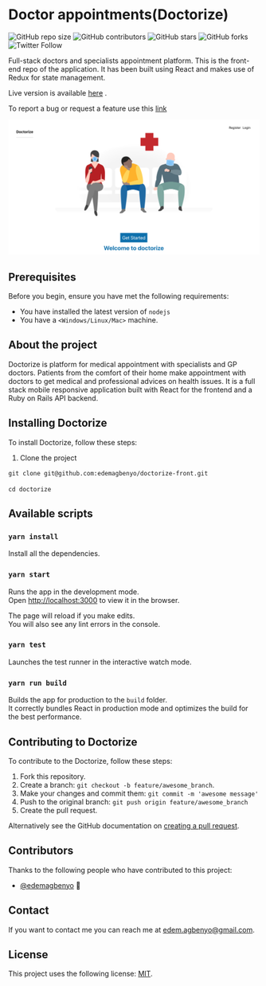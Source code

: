 # Doctor appointments(Doctorize)

<!--- These are examples. See https://shields.io for others or to customize this set of shields. You might want to include dependencies, project status and licence info here --->
![GitHub repo size](https://img.shields.io/github/repo-size/edemagbenyo/doctorize-front)
![GitHub contributors](https://img.shields.io/github/contributors/edemagbenyo/doctorize-front)
![GitHub stars](https://img.shields.io/github/stars/edemagbenyo/doctorize-front?style=social)
![GitHub forks](https://img.shields.io/github/forks/edemagbenyo/doctorize-front?style=social)
![Twitter Follow](https://img.shields.io/twitter/follow/edemagbenyo?style=social)

Full-stack doctors and specialists appointment platform. This is the front-end repo of the application. It has been built using React and makes use of Redux for state management.

Live version is available [here](https://doctorize.herokuapp.com/) .

To report a bug or request a feature use this [link](https://github.com/edemagbenyo/doctorize-api/issues)

![Screenshot of the webpage](https://github.com/edemagbenyo/doctorize-front/blob/implement-frontend/screenshots/overview.png)



## Prerequisites

Before you begin, ensure you have met the following requirements:
<!--- These are just example requirements. Add, duplicate or remove as required --->
* You have installed the latest version of `nodejs`
* You have a `<Windows/Linux/Mac>` machine.



## About the project
Doctorize is platform for medical appointment with specialists and GP doctors. Patients from the comfort of their home make appointment with doctors to get medical and professional advices on health issues. It is a full stack mobile responsive application built with React for the frontend and a Ruby on Rails API backend.


## Installing Doctorize

To install Doctorize, follow these steps:

1. Clone the project
```
git clone git@github.com:edemagbenyo/doctorize-front.git

cd doctorize
```
## Available scripts

### `yarn install`
Install all the dependencies.

### `yarn start`
Runs the app in the development mode.<br />
Open [http://localhost:3000](http://localhost:3000) to view it in the browser.

The page will reload if you make edits.<br />
You will also see any lint errors in the console.

### `yarn test`
Launches the test runner in the interactive watch mode.<br />

### `yarn run build`
Builds the app for production to the `build` folder.<br />
It correctly bundles React in production mode and optimizes the build for the best performance.


## Contributing to Doctorize
To contribute to the Doctorize, follow these steps:

1. Fork this repository.
2. Create a branch: `git checkout -b feature/awesome_branch`.
3. Make your changes and commit them: `git commit -m 'awesome message'`
4. Push to the original branch: `git push origin feature/awesome_branch`
5. Create the pull request.

Alternatively see the GitHub documentation on [creating a pull request](https://help.github.com/en/github/collaborating-with-issues-and-pull-requests/creating-a-pull-request).

## Contributors

Thanks to the following people who have contributed to this project:

* [@edemagbenyo](https://github.com/edemagbenyo) 📖


## Contact

If you want to contact me you can reach me at <edem.agbenyo@gmail.com>.

## License
<!--- If you're not sure which open license to use see https://choosealicense.com/--->

This project uses the following license: [MIT](<link>).
